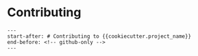 # Contributing

```{include} ../CONTRIBUTING.md
---
start-after: # Contributing to {{cookiecutter.project_name}}
end-before: <!-- github-only -->
---

```

[code of conduct]: codeofconduct
